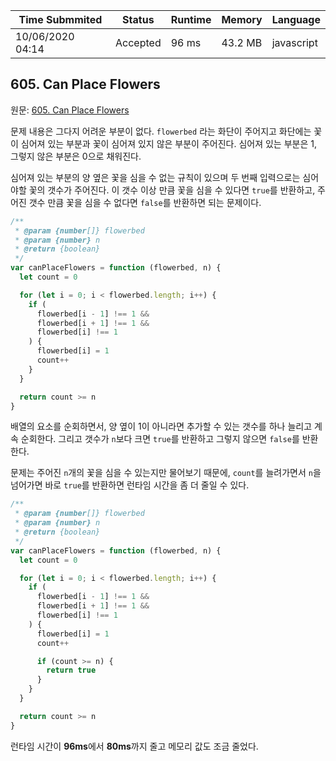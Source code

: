 | Time Submmited   | Status   | Runtime | Memory  | Language   |
| ---------------- | -------- | ------- | ------- | ---------- |
| 10/06/2020 04:14 | Accepted | 96 ms   | 43.2 MB | javascript |

## 605. Can Place Flowers

원문: [605. Can Place Flowers](https://leetcode.com/problems/can-place-flowers/)

문제 내용은 그다지 어려운 부분이 없다. `flowerbed` 라는 화단이 주어지고 화단에는 꽃이 심어져 있는 부분과 꽃이 심어져 있지 않은 부분이 주어진다. 심어져 있는 부분은 1, 그렇지 않은 부분은 0으로 채워진다.

심어져 있는 부분의 양 옆은 꽃을 심을 수 없는 규칙이 있으며 두 번째 입력으로는 심어야할 꽃의 갯수가 주어진다. 이 갯수 이상 만큼 꽃을 심을 수 있다면 `true`를 반환하고, 주어진 갯수 만큼 꽃을 심을 수 없다면 `false`를 반환하면 되는 문제이다.

```js
/**
 * @param {number[]} flowerbed
 * @param {number} n
 * @return {boolean}
 */
var canPlaceFlowers = function (flowerbed, n) {
  let count = 0

  for (let i = 0; i < flowerbed.length; i++) {
    if (
      flowerbed[i - 1] !== 1 &&
      flowerbed[i + 1] !== 1 &&
      flowerbed[i] !== 1
    ) {
      flowerbed[i] = 1
      count++
    }
  }

  return count >= n
}
```

배열의 요소를 순회하면서, 양 옆이 1이 아니라면 추가할 수 있는 갯수를 하나 늘리고 계속 순회한다. 그리고 갯수가 `n`보다 크면 `true`를 반환하고 그렇지 않으면 `false`를 반환한다.

문제는 주어진 `n`개의 꽃을 심을 수 있는지만 물어보기 때문에, `count`를 늘려가면서 `n`을 넘어가면 바로 `true`를 반환하면 런타임 시간을 좀 더 줄일 수 있다.

```js
/**
 * @param {number[]} flowerbed
 * @param {number} n
 * @return {boolean}
 */
var canPlaceFlowers = function (flowerbed, n) {
  let count = 0

  for (let i = 0; i < flowerbed.length; i++) {
    if (
      flowerbed[i - 1] !== 1 &&
      flowerbed[i + 1] !== 1 &&
      flowerbed[i] !== 1
    ) {
      flowerbed[i] = 1
      count++

      if (count >= n) {
        return true
      }
    }
  }

  return count >= n
}
```

런타임 시간이 **96ms**에서 **80ms**까지 줄고 메모리 값도 조금 줄었다.
